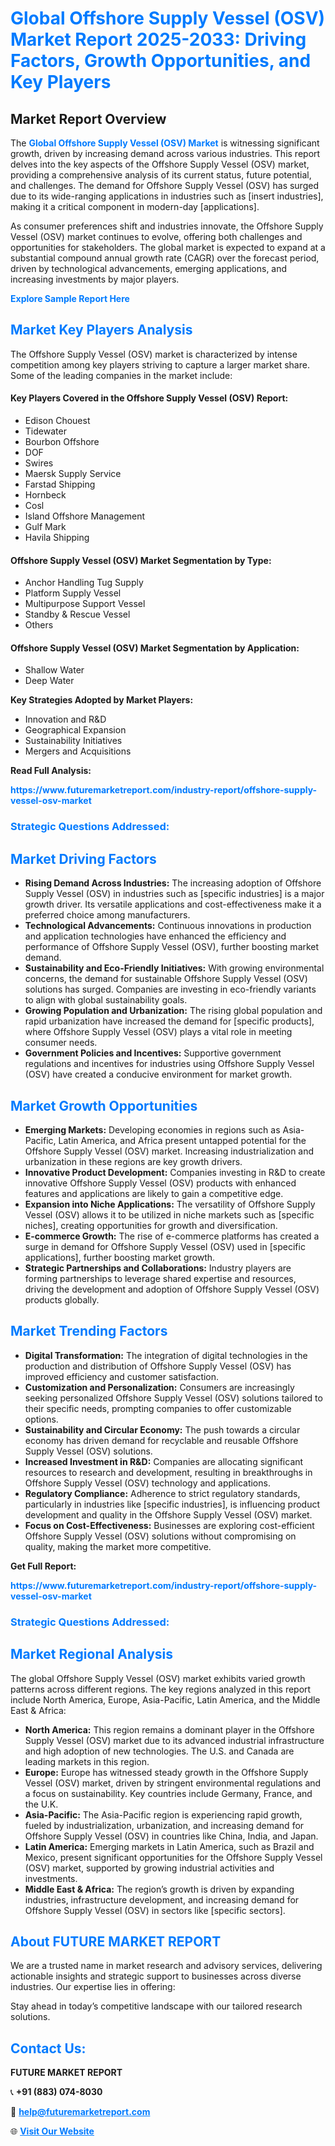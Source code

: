 <h1 style="color: #007BFF;">Global Offshore Supply Vessel (OSV) Market Report 2025-2033: Driving Factors, Growth Opportunities, and Key Players</h1>

<section id="overview">
<h2>Market Report Overview</h2>
<p>The <a href="https://www.futuremarketreport.com/industry-report/offshore-supply-vessel-osv-market" style="color: #007BFF; text-decoration: none;"><strong>Global Offshore Supply Vessel (OSV) Market</strong></a> is witnessing significant growth, driven by increasing demand across various industries. This report delves into the key aspects of the Offshore Supply Vessel (OSV) market, providing a comprehensive analysis of its current status, future potential, and challenges. The demand for Offshore Supply Vessel (OSV) has surged due to its wide-ranging applications in industries such as [insert industries], making it a critical component in modern-day [applications].</p>
<p>As consumer preferences shift and industries innovate, the Offshore Supply Vessel (OSV) market continues to evolve, offering both challenges and opportunities for stakeholders. The global market is expected to expand at a substantial compound annual growth rate (CAGR) over the forecast period, driven by technological advancements, emerging applications, and increasing investments by major players.</p>
</section>

<section id="overview">
<p><a href="https://www.futuremarketreport.com/request-sample/reportId=26513" style="color: #007BFF; text-decoration: none;"><strong>Explore Sample Report Here</strong></a></p>
</section>

<section id="key-players">
<h2 style="color: #007BFF;">Market Key Players Analysis</h2>
<p>The Offshore Supply Vessel (OSV) market is characterized by intense competition among key players striving to capture a larger market share. Some of the leading companies in the market include:</p>
<h4>Key Players Covered in the Offshore Supply Vessel (OSV) Report:</h4>
<ul><li>Edison Chouest</li><li>Tidewater</li><li>Bourbon Offshore</li><li>DOF</li><li>Swires</li><li>Maersk Supply Service</li><li>Farstad Shipping</li><li>Hornbeck</li><li>Cosl</li><li>Island Offshore Management</li><li>Gulf Mark</li><li>Havila Shipping</li></ul>
<h4>Offshore Supply Vessel (OSV) Market Segmentation by Type:</h4>
<ul><li>Anchor Handling Tug Supply</li><li>Platform Supply Vessel</li><li>Multipurpose Support Vessel</li><li>Standby &amp; Rescue Vessel</li><li>Others</li></ul>

<h4>Offshore Supply Vessel (OSV) Market Segmentation by Application:</h4>
<ul><li>Shallow Water</li><li>Deep Water</li></ul>
<p><strong>Key Strategies Adopted by Market Players:</strong></p>
<ul>
<li>Innovation and R&D</li>
<li>Geographical Expansion</li>
<li>Sustainability Initiatives</li>
<li>Mergers and Acquisitions</li>
</ul>
</section>

<section>
<p><strong>Read Full Analysis: </strong></p><a href="https://www.futuremarketreport.com/industry-report/offshore-supply-vessel-osv-market" style="color: #007BFF; text-decoration: none;"><strong>https://www.futuremarketreport.com/industry-report/offshore-supply-vessel-osv-market</strong></a>
<h3 style="color: #007BFF;">Strategic Questions Addressed:</h3>
</section>

<section id="driving-factors">
<h2 style="color: #007BFF;">Market Driving Factors</h2>
<ul>
<li><strong>Rising Demand Across Industries:</strong> The increasing adoption of Offshore Supply Vessel (OSV) in industries such as [specific industries] is a major growth driver. Its versatile applications and cost-effectiveness make it a preferred choice among manufacturers.</li>
<li><strong>Technological Advancements:</strong> Continuous innovations in production and application technologies have enhanced the efficiency and performance of Offshore Supply Vessel (OSV), further boosting market demand.</li>
<li><strong>Sustainability and Eco-Friendly Initiatives:</strong> With growing environmental concerns, the demand for sustainable Offshore Supply Vessel (OSV) solutions has surged. Companies are investing in eco-friendly variants to align with global sustainability goals.</li>
<li><strong>Growing Population and Urbanization:</strong> The rising global population and rapid urbanization have increased the demand for [specific products], where Offshore Supply Vessel (OSV) plays a vital role in meeting consumer needs.</li>
<li><strong>Government Policies and Incentives:</strong> Supportive government regulations and incentives for industries using Offshore Supply Vessel (OSV) have created a conducive environment for market growth.</li>
</ul>
</section>

<section id="growth-opportunities">
<h2 style="color: #007BFF;">Market Growth Opportunities</h2>
<ul>
<li><strong>Emerging Markets:</strong> Developing economies in regions such as Asia-Pacific, Latin America, and Africa present untapped potential for the Offshore Supply Vessel (OSV) market. Increasing industrialization and urbanization in these regions are key growth drivers.</li>
<li><strong>Innovative Product Development:</strong> Companies investing in R&D to create innovative Offshore Supply Vessel (OSV) products with enhanced features and applications are likely to gain a competitive edge.</li>
<li><strong>Expansion into Niche Applications:</strong> The versatility of Offshore Supply Vessel (OSV) allows it to be utilized in niche markets such as [specific niches], creating opportunities for growth and diversification.</li>
<li><strong>E-commerce Growth:</strong> The rise of e-commerce platforms has created a surge in demand for Offshore Supply Vessel (OSV) used in [specific applications], further boosting market growth.</li>
<li><strong>Strategic Partnerships and Collaborations:</strong> Industry players are forming partnerships to leverage shared expertise and resources, driving the development and adoption of Offshore Supply Vessel (OSV) products globally.</li>
</ul>
</section>

<section id="trending-factors">
<h2 style="color: #007BFF;">Market Trending Factors</h2>
<ul>
<li><strong>Digital Transformation:</strong> The integration of digital technologies in the production and distribution of Offshore Supply Vessel (OSV) has improved efficiency and customer satisfaction.</li>
<li><strong>Customization and Personalization:</strong> Consumers are increasingly seeking personalized Offshore Supply Vessel (OSV) solutions tailored to their specific needs, prompting companies to offer customizable options.</li>
<li><strong>Sustainability and Circular Economy:</strong> The push towards a circular economy has driven demand for recyclable and reusable Offshore Supply Vessel (OSV) solutions.</li>
<li><strong>Increased Investment in R&D:</strong> Companies are allocating significant resources to research and development, resulting in breakthroughs in Offshore Supply Vessel (OSV) technology and applications.</li>
<li><strong>Regulatory Compliance:</strong> Adherence to strict regulatory standards, particularly in industries like [specific industries], is influencing product development and quality in the Offshore Supply Vessel (OSV) market.</li>
<li><strong>Focus on Cost-Effectiveness:</strong> Businesses are exploring cost-efficient Offshore Supply Vessel (OSV) solutions without compromising on quality, making the market more competitive.</li>
</ul>
</section>

<section>
<p><strong>Get Full Report: </strong></p><a href="https://www.futuremarketreport.com/industry-report/offshore-supply-vessel-osv-market" style="color: #007BFF; text-decoration: none;"><strong>https://www.futuremarketreport.com/industry-report/offshore-supply-vessel-osv-market</strong></a>
<h3 style="color: #007BFF;">Strategic Questions Addressed:</h3>
</section>


<section id="regional-analysis">
<h2 style="color: #007BFF;">Market Regional Analysis</h2>
<p>The global Offshore Supply Vessel (OSV) market exhibits varied growth patterns across different regions. The key regions analyzed in this report include North America, Europe, Asia-Pacific, Latin America, and the Middle East & Africa:</p>
<ul>
<li><strong>North America:</strong> This region remains a dominant player in the Offshore Supply Vessel (OSV) market due to its advanced industrial infrastructure and high adoption of new technologies. The U.S. and Canada are leading markets in this region.</li>
<li><strong>Europe:</strong> Europe has witnessed steady growth in the Offshore Supply Vessel (OSV) market, driven by stringent environmental regulations and a focus on sustainability. Key countries include Germany, France, and the U.K.</li>
<li><strong>Asia-Pacific:</strong> The Asia-Pacific region is experiencing rapid growth, fueled by industrialization, urbanization, and increasing demand for Offshore Supply Vessel (OSV) in countries like China, India, and Japan.</li>
<li><strong>Latin America:</strong> Emerging markets in Latin America, such as Brazil and Mexico, present significant opportunities for the Offshore Supply Vessel (OSV) market, supported by growing industrial activities and investments.</li>
<li><strong>Middle East & Africa:</strong> The region’s growth is driven by expanding industries, infrastructure development, and increasing demand for Offshore Supply Vessel (OSV) in sectors like [specific sectors].</li>
</ul>
</section>

<footer>
<h2 style="color: #007BFF;">About FUTURE MARKET REPORT</h2>
<p>We are a trusted name in market research and advisory services, delivering actionable insights and strategic support to businesses across diverse industries. Our expertise lies in offering:</p>

<p>Stay ahead in today’s competitive landscape with our tailored research solutions.</p>

<h2 style="color: #007BFF;">Contact Us:</h2>
<p><strong>FUTURE MARKET REPORT</strong></p>
<p>📞 <strong>+91 (883) 074-8030</strong></p>
<p>📧 <strong><a href="mailto:help@futuremarketreport.com" style="color: #007BFF;">help@futuremarketreport.com</a></strong></p>
<p>🌐 <strong><a href="https://www.futuremarketreport.com/" style="color: #007BFF;">Visit Our Website</a></strong></p>
</footer>